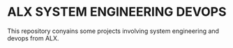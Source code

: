 # ALX SYSTEM ENGINEERING DEVOPS

This repository conyains some  projects involving system engineering and devops from ALX.
